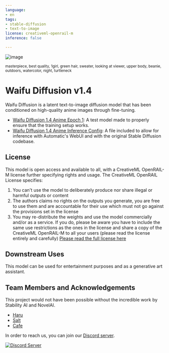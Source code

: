 ```yaml
---
language:
- en
tags:
- stable-diffusion
- text-to-image
license: creativeml-openrail-m
inference: false

---
```


![image](https://user-images.githubusercontent.com/26317155/210155933-db3a5f1a-1ec3-4777-915c-6deff2841ce9.png)

<sub>masterpiece, best quality, 1girl, green hair, sweater, looking at viewer, upper body, beanie, outdoors, watercolor, night, turtleneck</sub>

# Waifu Diffusion v1.4

Waifu Diffusion is a latent text-to-image diffusion model that has been conditioned on high-quality anime images through fine-tuning.

- [Waifu Diffusion 1.4 Anime Epoch 1](https://huggingface.co/hakurei/waifu-diffusion-v1-4/blob/main/wd-1-4-anime_e1.ckpt): A test model made to properly ensure that the training setup works.
- [Waifu Diffusion 1.4 Anime Inference Config](https://huggingface.co/hakurei/waifu-diffusion-v1-4/blob/main/wd-1-4-anime_e1.yaml): A file included to allow for inference with Automatic's WebUI and with the original Stable Diffusion codebase.

## License

This model is open access and available to all, with a CreativeML OpenRAIL-M license further specifying rights and usage.
The CreativeML OpenRAIL License specifies: 

1. You can't use the model to deliberately produce nor share illegal or harmful outputs or content 
2. The authors claims no rights on the outputs you generate, you are free to use them and are accountable for their use which must not go against the provisions set in the license
3. You may re-distribute the weights and use the model commercially and/or as a service. If you do, please be aware you have to include the same use restrictions as the ones in the license and share a copy of the CreativeML OpenRAIL-M to all your users (please read the license entirely and carefully)
[Please read the full license here](https://huggingface.co/spaces/CompVis/stable-diffusion-license)

## Downstream Uses

This model can be used for entertainment purposes and as a generative art assistant.

## Team Members and Acknowledgements

This project would not have been possible without the incredible work by Stability AI and NovelAI.

- [Haru](https://github.com/harubaru)
- [Salt](https://github.com/sALTaccount/)
- [Cafe](https://twitter.com/cafeai_labs)

In order to reach us, you can join our [Discord server](https://discord.gg/touhouai).

[![Discord Server](https://discordapp.com/api/guilds/930499730843250783/widget.png?style=banner2)](https://discord.gg/touhouai)
